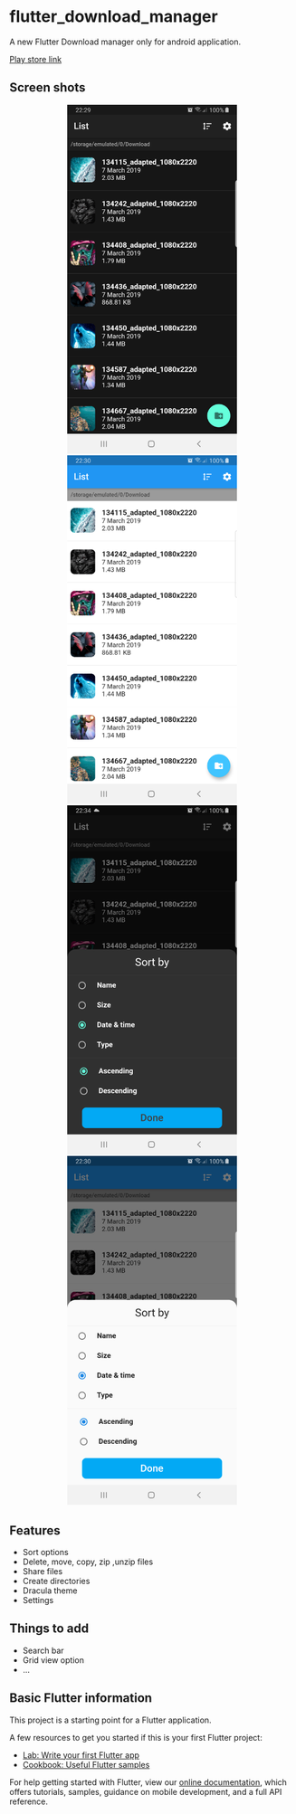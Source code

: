 # flutter_download_manager

A new Flutter Download manager only for android application.

[Play store link](https://play.google.com/store/apps/details?id=com.gamesoft.download)

## Screen shots
<p align="center">
  <img src="https://github.com/zaai123/Flutter-download-manager/blob/master/1_dark.png",  width="300">
  <img src="https://github.com/zaai123/Flutter-download-manager/blob/master/1_white.png",  width="300">
  <img src="https://github.com/zaai123/Flutter-download-manager/blob/master/2_dark.png",  width="300">
  <img src="https://github.com/zaai123/Flutter-download-manager/blob/master/2_white.png",  width="300">
</p>

## Features
- Sort options
- Delete, move, copy, zip ,unzip files
- Share files
- Create directories
- Dracula theme
- Settings

## Things to add
- Search bar
- Grid view option
- ...

## Basic Flutter information

This project is a starting point for a Flutter application.

A few resources to get you started if this is your first Flutter project:

- [Lab: Write your first Flutter app](https://flutter.dev/docs/get-started/codelab)
- [Cookbook: Useful Flutter samples](https://flutter.dev/docs/cookbook)

For help getting started with Flutter, view our
[online documentation](https://flutter.dev/docs), which offers tutorials,
samples, guidance on mobile development, and a full API reference.

